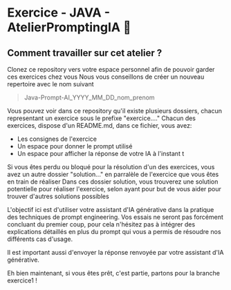 # Exercice - JAVA - AtelierPromptingIA :memo:

## Comment travailler sur cet atelier ?

Clonez ce repository vers votre espace personnel afin de pouvoir garder ces exercices chez vous
Nous vous conseillons de créer un nouveau repertoire avec le nom suivant
  
> Java-Prompt-AI_YYYY_MM_DD_nom_prenom

Vous pouvez voir dans ce repository qu'il existe plusieurs dossiers, chacun representant un exercice sous le prefixe "exercice...."
Chacun des exercices, dispose d'un README.md, dans ce fichier, vous avez:
- Les consignes de l'exercice
- Un espace pour donner le prompt utilisé
- Un espace pour afficher la réponse de votre IA à l'instant t

Si vous êtes perdu ou bloqué pour la résolution d'un des exercices, vous avez un autre dossier "solution..." en parralèle de l'exercice que vous êtes en train de réaliser
Dans ces dossier solution, vous trouverez une solution potentielle pour réaliser l'exercice, selon ayant pour but de vous aider pour trouver d'autres solutions possibles
 
L'objectif ici est d'utiliser votre assistant d'IA générative dans la pratique des techniques de prompt engineering. 
Vos essais ne seront pas forcément concluant du premier coup, pour cela n'hésitez pas à intégrer des explications détaillés en plus du prompt qui vous a permis de résoudre nos différents cas d'usage.

Il est important aussi d'envoyer la réponse renvoyée par votre assistant d'IA générative.

Eh bien maintenant, si vous êtes prêt, c'est partie, partons pour la branche exercice1 !
